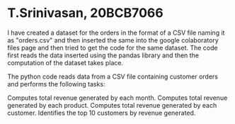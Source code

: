 # T.Srinivasan, 20BCB7066 

I have created a dataset for the orders in the format of a CSV file naming it as "orders.csv" and then inserted the same into the google colaboratory files page and then tried to get the code for the same dataset.
The code first reads the data inserted using the pandas library and then the computation of the dataset takes place.

The python code reads data from a CSV file containing customer orders and performs the following tasks:

Computes total revenue generated by each month.
Computes total revenue generated by each product.
Computes total revenue generated by each customer.
Identifies the top 10 customers by revenue generated.
